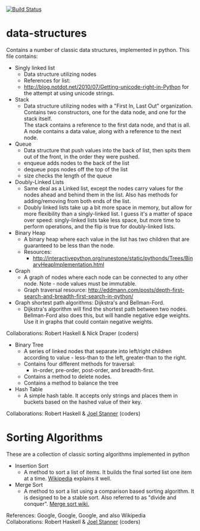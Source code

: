 [![Build Status](https://travis-ci.org/robertwhaskell/data-structures.svg?branch=weighted-graph)](https://travis-ci.org/robertwhaskell/data-structures)
# data-structures
Contains a number of classic data structures, implemented in python.
This file contains:
- Singly linked list
    - Data structure utilizing nodes
    - References for list:
    - http://blog.notdot.net/2010/07/Getting-unicode-right-in-Python for the attempt at using unicode strings.
- Stack
    - Data structure utilizing nodes with a "First In, Last Out" organization.  
    Contains two constructors, one for the data node, and one for the stack itself.  
    The stack contains a reference to the first data node, and that
    is all.  
    A node contains a data value, along with a reference to the next
    node.  
- Queue 
    - Data structure that push values into the back of list, then spits them out of the front, in the order they were pushed.
    - enqueue adds nodes to the back of the list
    - dequeue pops nodes off the top of the list
    - size checks the length of the queue
- Doubly-Linked Lists
    - Same deal as a Linked list, except the nodes carry values for the nodes ahead and behind them in the list. Also has methods for adding/removing from both ends of the list.
    - Doubly linked lists take up a bit more space in memory, but allow for more flexibility than a singly-linked list. I guess it's a matter of space over speed: singly-linked lists take less space, but more time to perform operations, and the flip is true for doubly-linked lists.
- Binary Heap
    - A binary heap where each value in the list has two children that are guaranteed to be less than the node.
    - Resources: 
      - http://interactivepython.org/runestone/static/pythonds/Trees/BinaryHeapImplementation.html
- Graph
    - A graph of nodes where each node can be connected to any other node.
    Note - node values must be immutable.
    - Graph traversal resource: http://eddmann.com/posts/depth-first-search-and-breadth-first-search-in-python/
- Graph shortest path algorithms: Dijkstra's and Bellman-Ford.
    - Dijkstra's algorithm will find the shortest path between two nodes. Bellman-Ford also does this, but will handle negative edge weights. Use it in graphs that could contain negative weights.  
    
Collaborations: Robert Haskell & Nick Draper (coders)

- Binary Tree
    - A series of linked nodes that separate into left/right children according to value - less-than to the left, greater-than to the right.  
    - Contains four different methods for traversal: 
      - in-order, pre-order, post-order, and breadth-first.  
    - Contains a method to delete nodes.
    - Contains a method to balance the tree
- Hash Table
    - A simple hash table. It accepts only strings and places them in buckets based on the hashed value of their key.

Collaborations: Robert Haskell & [Joel Stanner](https://github.com/poolbath1) (coders)

# Sorting Algorithms
These are a collection of classic sorting algorithms implemented in python  

- Insertion Sort
    - A method to sort a list of items. It builds the final sorted list one item at a time. [Wikipedia](http://en.wikipedia.org/wiki/Insertion_sort) explains it well.
- Merge Sort
    - A method to sort a list using a comparison based sorting algorithm. It is designed to be a stable sort. Also referred to as "divide and conquer". [Merge sort wiki.](http://en.wikipedia.org/wiki/Merge_sort)

References: Google, Google, Google, and also Wikipedia  
Collaborations: Robert Haskell & [Joel Stanner](https://github.com/poolbath1) (coders)
